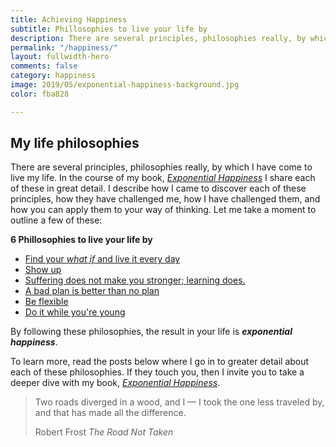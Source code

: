 ```yaml
---
title: Achieving Happiness
subtitle: Phillosophies to live your life by
description: There are several principles, philosophies really, by which I have come to live my life. By following these philosophies, the result in your life is Exponential Happiness.
permalink: "/happiness/"
layout: fullwidth-hero
comments: false
category: happiness
image: 2019/05/exponential-happiness-background.jpg
color: fba828

---
```


## My life philosophies

There are several principles, philosophies really, by which I have come to live my life. In the course of my book, [*Exponential Happiness*](/book/) I share each of these in great detail. I describe how I came to discover each of these principles, how they have challenged me, how I have challenged them, and how you can apply them to your way of thinking. Let me take a moment to outline a few of these:

**6 Phillosophies to live your life by**
- [Find your *what if* and live it every day](/the-first-philosophy-find-your-what-if/)
- [Show up](/the-second-philosophy-show-up/)
- [Suffering does not make you stronger; learning does.](/the-third-philosophy-suffering-does-not-make-you-stronger/)
- [A bad plan is better than no plan](/the-fourth-philosophy-a-bad-plan-is-better-than-no-plan/)
- [Be flexible](/the-fifth-philosophy-be-flexible/)
- [Do it while you're young](/the-sixth-philosophy-do-it-while-youre-young/)

By following these philosophies, the result in your life is ***exponential happiness***.

To learn more, read the posts below where I go in to greater detail about each of these philosophies. If they touch you, then I invite you to take a deeper dive with my book, [*Exponential Happiness*](/book/).

<blockquote class="blockquote text-center bg-light p-5">
	<p class="mb-0">Two roads diverged in a wood, and I — I took the one less traveled by, and that has made all the difference.</p>
	<footer class="blockquote-footer">Robert Frost <cite title="Source Title">The Road Not Taken</cite></footer>
</blockquote>